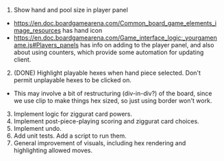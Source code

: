 1. Show hand and pool size in player panel
  * https://en.doc.boardgamearena.com/Common_board_game_elements_image_resources has hand icon
  * https://en.doc.boardgamearena.com/Game_interface_logic:_yourgamename.js#Players_panels has info on adding to the player panel, and also about using counters, which provide some automation for updating client.
2. (DONE) Highlight playable hexes when hand piece selected. Don't permit unplayable hexes to be clicked on.
  * This may involve a bit of restructuring (div-in-div?) of the board, since we use clip to make things hex sized, so just using border won't work.
3. Implement logic for ziggurat card powers.
4. Implement post-piece-playing scoring and ziggurat card choices.
5. Implement undo.
6. Add unit tests. Add a script to run them.
7. General improvement of visuals, including hex rendering and highlighting allowed moves.
